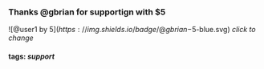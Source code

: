 ### Thanks @gbrian for supportign with $5
![@user1 by $5](https://img.shields.io/badge/@gbrian-$5-blue.svg) _click to change_

#### tags: _support_
